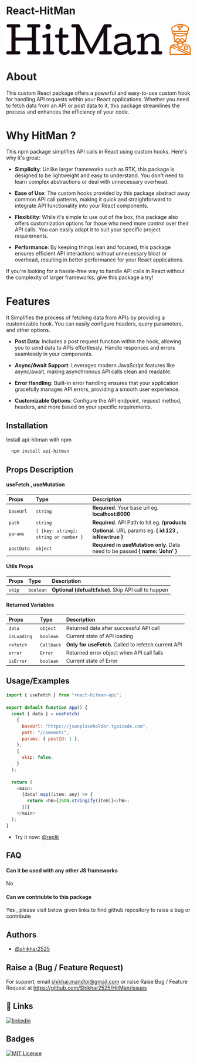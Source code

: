 # React-HitMan

![Logo](https://github.com/Shikhar2525/HitMan/blob/main/logo-no-background.png?raw=true)

# About

This custom React package offers a powerful and easy-to-use custom hook for handling API requests within your React applications. Whether you need to fetch data from an API or post data to it, this package streamlines the process and enhances the efficiency of your code.

# Why HitMan ?

This npm package simplifies API calls in React using custom hooks. Here's why it's great:

- **Simplicity**: Unlike larger frameworks such as RTK, this package is designed to be lightweight and easy to understand. You don't need to learn complex abstractions or deal with unnecessary overhead.

- **Ease of Use**: The custom hooks provided by this package abstract away common API call patterns, making it quick and straightforward to integrate API functionality into your React components.

- **Flexibility**: While it's simple to use out of the box, this package also offers customization options for those who need more control over their API calls. You can easily adapt it to suit your specific project requirements.

- **Performance**: By keeping things lean and focused, this package ensures efficient API interactions without unnecessary bloat or overhead, resulting in better performance for your React applications.

If you're looking for a hassle-free way to handle API calls in React without the complexity of larger frameworks, give this package a try!

# Features

It Simplifies the process of fetching data from APIs by providing a customizable hook. You can easily configure headers, query parameters, and other options.

- **Post Data**: Includes a post request function within the hook, allowing you to send data to APIs effortlessly. Handle responses and errors seamlessly in your components.

- **Async/Await Support**: Leverages modern JavaScript features like async/await, making asynchronous API calls clean and readable.

- **Error Handling**: Built-in error handling ensures that your application gracefully manages API errors, providing a smooth user experience.

- **Customizable Options**: Configure the API endpoint, request method, headers, and more based on your specific requirements.

## Installation

Install api-hitman with npm

```bash
  npm install api-hitman

```

## Props Description

#### useFetch , useMutation

| Props       | Type                                  | Description                                                                   |
| :---------- | :------------------------------------ | :---------------------------------------------------------------------------- |
| `baseUrl`   | `string`                              | **Required**. Your base url eg. **localhost:8000**                            |
| `path`      | `string`                              | **Required**. API Path to hit eg. **/products**                               |
| `params`    | `{ [key: string]: string or number }` | **Optional**. URL params eg. **{ id:123 , isNew:true }**                      |
| `postData ` | `object`                              | **Required in useMutation only**. Data need to be passed **{ name: 'John' }** |

#### Utils Props

| Props   | Type      | Description                                           |
| :------ | :-------- | :---------------------------------------------------- |
| `skip ` | `boolean` | **Optional (defualt:false)**. Skip API call to happen |

#### Returned Variables

| Props        | Type       | Description                                          |
| :----------- | :--------- | :--------------------------------------------------- |
| `data `      | `object`   | Returned data after successful API call              |
| `isLoading ` | `boolean`  | Current state of API loading                         |
| `refetch `   | `Callback` | **Only for useFetch.** Called to refetch current API |
| `error `     | `Error`    | Returned error object when API call fails            |
| `isError `   | `boolean`  | Current state of Error                               |

## Usage/Examples

```javascript
import { useFetch } from "react-hitman-api";

export default function App() {
  const { data } = useFetch(
    {
      baseUrl: "https://jsonplaceholder.typicode.com",
      path: "/comments",
      params: { postId: 1 },
    },
    {
      skip: false,
    }
  );

  return (
    <main>
      {data?.map((item: any) => {
        return <h6>{JSON.stringify(item)}</h6>;
      })}
    </main>
  );
}
```

- Try it now: [@replit](https://replit.com/@ShikharMandloi/HitMan-Usage-Example#src/App.tsx)

## FAQ

#### Can it be used with any other JS frameworks

No

#### Can we contriubte to this package

Yes , please visit below given links to find github repository to raise a bug or contribute

## Authors

- [@shikhar2525](https://www.github.com/shikhar2525)

## Raise a (Bug / Feature Request)

For support, email shikhar.mandloi@gmail.com or raise Raise Bug / Feature Request at https://github.com/Shikhar2525/HitMan/issues

## 🔗 Links

[![linkedin](https://img.shields.io/badge/linkedin-0A66C2?style=for-the-badge&logo=linkedin&logoColor=white)](https://www.linkedin.com/in/shikhar-mandloi-8657b6182/)

## Badges

[![MIT License](https://img.shields.io/badge/License-MIT-green.svg)](https://choosealicense.com/licenses/mit/)
